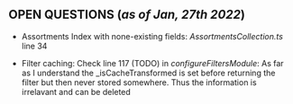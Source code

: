 ## OPEN QUESTIONS (_as of Jan, 27th 2022_)
- Assortments Index with none-existing fields: _AssortmentsCollection.ts_ line 34

- Filter caching: Check line 117 (TODO) in _configureFiltersModule_: As far as I understand the _isCacheTransformed is set before returning the filter but then never stored somewhere. Thus the information is irrelavant and can be deleted
